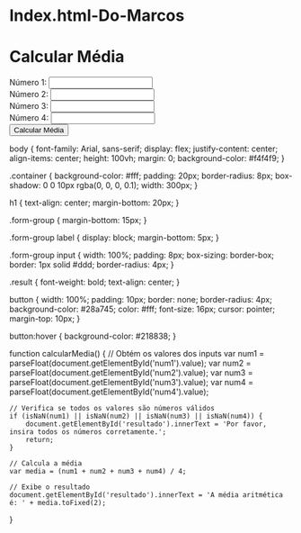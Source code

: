# Index.html-Do-Marcos
<!DOCTYPE html>
<html lang="pt-BR">
<head>
    <meta charset="UTF-8">
    <meta name="viewport" content="width=device-width, initial-scale=1.0">
    <title>Cálculo da Média Aritmética</title>
    <link rel="stylesheet" href="styles.css">
</head>
<body>
    <div class="container">
        <h1>Calcular Média</h1>
        <div class="form-group">
            <label for="num1">Número 1:</label>
            <input type="number" id="num1" required>
        </div>
        <div class="form-group">
            <label for="num2">Número 2:</label>
            <input type="number" id="num2" required>
        </div>
        <div class="form-group">
            <label for="num3">Número 3:</label>
            <input type="number" id="num3" required>
        </div>
        <div class="form-group">
            <label for="num4">Número 4:</label>
            <input type="number" id="num4" required>
        </div>
        <button onclick="calcularMedia()">Calcular Média</button>
        <div class="result" id="resultado"></div>
    </div>
    <script src="script.js"></script>
</body>
</html>


body {
    font-family: Arial, sans-serif;
    display: flex;
    justify-content: center;
    align-items: center;
    height: 100vh;
    margin: 0;
    background-color: #f4f4f9;
}

.container {
    background-color: #fff;
    padding: 20px;
    border-radius: 8px;
    box-shadow: 0 0 10px rgba(0, 0, 0, 0.1);
    width: 300px;
}

h1 {
    text-align: center;
    margin-bottom: 20px;
}

.form-group {
    margin-bottom: 15px;
}

.form-group label {
    display: block;
    margin-bottom: 5px;
}

.form-group input {
    width: 100%;
    padding: 8px;
    box-sizing: border-box;
    border: 1px solid #ddd;
    border-radius: 4px;
}

.result {
    font-weight: bold;
    text-align: center;
}

button {
    width: 100%;
    padding: 10px;
    border: none;
    border-radius: 4px;
    background-color: #28a745;
    color: #fff;
    font-size: 16px;
    cursor: pointer;
    margin-top: 10px;
}

button:hover {
    background-color: #218838;
}


function calcularMedia() {
    // Obtém os valores dos inputs
    var num1 = parseFloat(document.getElementById('num1').value);
    var num2 = parseFloat(document.getElementById('num2').value);
    var num3 = parseFloat(document.getElementById('num3').value);
    var num4 = parseFloat(document.getElementById('num4').value);

    // Verifica se todos os valores são números válidos
    if (isNaN(num1) || isNaN(num2) || isNaN(num3) || isNaN(num4)) {
        document.getElementById('resultado').innerText = 'Por favor, insira todos os números corretamente.';
        return;
    }

    // Calcula a média
    var media = (num1 + num2 + num3 + num4) / 4;

    // Exibe o resultado
    document.getElementById('resultado').innerText = 'A média aritmética é: ' + media.toFixed(2);
}
